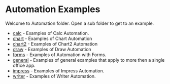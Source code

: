 # Automation Examples

Welcome to Automation folder. Open a sub folder to get to an example.

- [calc](./calc/) - Examples of Calc Automation.
- [chart](./chart/) - Examples of Chart Automation
- [chart2](./chart2/) - Examples of Chart2 Automation
- [draw](./draw/) - Examples of Draw Automation
- [forms](./forms/) - Examples of Automation with Forms.
- [general](./general/) - Examples of general examples that apply to more then a single office app.
- [impress](./impress/) - Examples of Impress Automation.
- [writer](./writer/) - Examples of Writer Automation.
